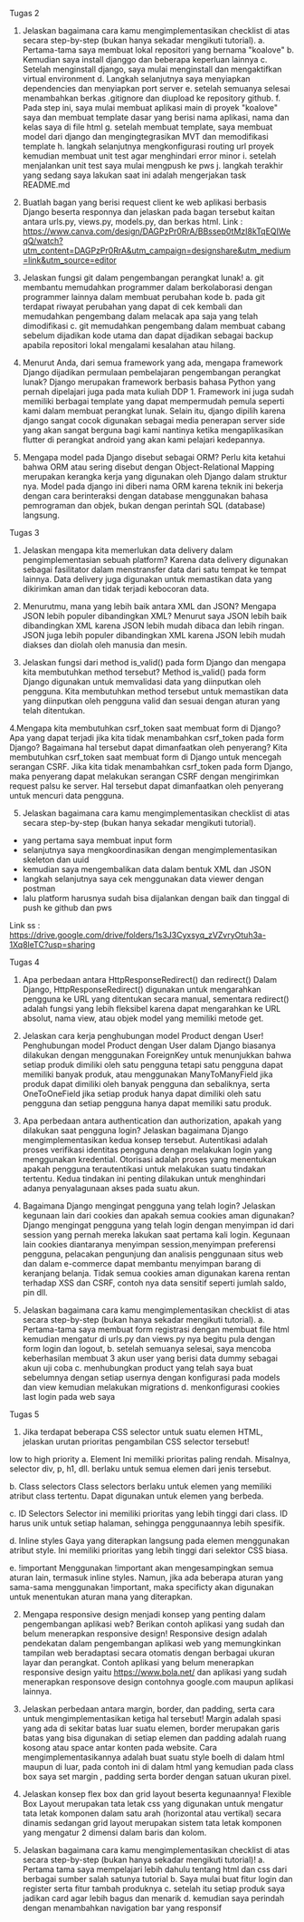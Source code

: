 Tugas 2
1. Jelaskan bagaimana cara kamu mengimplementasikan checklist di atas secara step-by-step (bukan hanya sekadar mengikuti tutorial).
a. Pertama-tama saya membuat lokal repositori yang bernama "koalove"
b. Kemudian saya install djanggo dan beberapa keperluan lainnya
c. Setelah menginstall django, saya mulai menginstall dan mengaktifkan virtual environment 
d. Langkah selanjutnya saya menyiapkan dependencies dan menyiapkan port server
e. setelah semuanya selesai menambahkan berkas .gitignore dan diupload ke repository github.
f. Pada step ini, saya mulai membuat aplikasi main di proyek "koalove" saya dan membuat template dasar yang berisi nama aplikasi, nama dan kelas saya di file html
g. setelah membuat template, saya membuat model dari django dan mengingtegrasikan MVT dan memodifikasi template
h. langkah selanjutnya mengkonfigurasi routing url proyek kemudian membuat unit test agar menghindari error minor
i. setelah menjalankan unit test saya mulai mengpush ke pws 
j. langkah terakhir yang sedang saya lakukan saat ini adalah mengerjakan task README.md

2. Buatlah bagan yang berisi request client ke web aplikasi berbasis Django beserta responnya dan jelaskan pada bagan tersebut kaitan antara urls.py, views.py, models.py, dan berkas html.
Link : https://www.canva.com/design/DAGPzPr0RrA/BBssep0tMzI8kTqEQIWeqQ/watch?utm_content=DAGPzPr0RrA&utm_campaign=designshare&utm_medium=link&utm_source=editor

3. Jelaskan fungsi git dalam pengembangan perangkat lunak!
a. git membantu memudahkan programmer dalam berkolaborasi dengan programmer lainnya dalam membuat perubahan kode
b. pada git terdapat riwayat perubahan yang dapat di cek kembali dan memudahkan pengembang dalam melacak apa saja yang telah dimodifikasi
c. git memudahkan pengembang dalam membuat cabang sebelum dijadikan kode utama dan dapat dijadikan sebagai backup apabila repositori lokal mengalami kesalahan atau hilang.

4. Menurut Anda, dari semua framework yang ada, mengapa framework Django dijadikan permulaan pembelajaran pengembangan perangkat lunak?
Django merupakan framework berbasis bahasa Python yang pernah dipelajari juga pada mata kuliah DDP 1. Framework ini juga sudah memiliki berbagai template yang dapat mempermudah pemula seperti kami dalam membuat perangkat lunak. Selain itu, django dipilih karena django sangat cocok digunakan sebagai media penerapan server side yang akan sangat berguna bagi kami nantinya ketika mengaplikasikan flutter di perangkat android yang akan kami pelajari kedepannya.

5. Mengapa model pada Django disebut sebagai ORM?
Perlu kita ketahui bahwa ORM atau sering disebut dengan Object-Relational Mapping merupakan kerangka kerja yang digunakan oleh Django dalam struktur nya. Model pada django ini diberi nama ORM karena teknik ini bekerja dengan cara berinteraksi dengan database menggunakan bahasa pemrograman dan objek, bukan dengan perintah SQL (database) langsung.

Tugas 3
1. Jelaskan mengapa kita memerlukan data delivery dalam pengimplementasian sebuah platform?
Karena data delivery digunakan sebagai fasilitator dalam menstransfer data dari satu tempat ke tempat lainnya. Data delivery juga digunakan untuk memastikan data yang dikirimkan aman dan tidak terjadi kebocoran data.

2. Menurutmu, mana yang lebih baik antara XML dan JSON? Mengapa JSON lebih populer dibandingkan XML?
Menurut saya JSON lebih baik dibandingkan XML karena JSON lebih mudah dibaca dan lebih ringan. JSON juga lebih populer dibandingkan XML karena JSON lebih mudah diakses dan diolah oleh manusia dan mesin.

3. Jelaskan fungsi dari method is_valid() pada form Django dan mengapa kita membutuhkan method tersebut?
Method is_valid() pada form Django digunakan untuk memvalidasi data yang diinputkan oleh pengguna. Kita membutuhkan method tersebut untuk memastikan data yang diinputkan oleh pengguna valid dan sesuai dengan aturan yang telah ditentukan.

4.Mengapa kita membutuhkan csrf_token saat membuat form di Django? Apa yang dapat terjadi jika kita tidak menambahkan csrf_token pada form Django? Bagaimana hal tersebut dapat dimanfaatkan oleh penyerang?
Kita membutuhkan csrf_token saat membuat form di Django untuk mencegah serangan CSRF. Jika kita tidak menambahkan csrf_token pada form Django, maka penyerang dapat melakukan serangan CSRF dengan mengirimkan request palsu ke server. Hal tersebut dapat dimanfaatkan oleh penyerang untuk mencuri data pengguna. 

5. Jelaskan bagaimana cara kamu mengimplementasikan checklist di atas secara step-by-step (bukan hanya sekadar mengikuti tutorial).
- yang pertama saya membuat input form
- selanjutnya saya mengkoordinasikan dengan mengimplementasikan skeleton dan uuid 
- kemudian saya mengembalikan data dalam bentuk XML dan JSON 
- langkah selanjutnya saya cek menggunakan data viewer dengan postman
- lalu platform harusnya sudah bisa dijalankan dengan baik dan tinggal di push ke github dan pws

Link ss : https://drive.google.com/drive/folders/1s3J3Cyxsyq_zVZvryOtuh3a-1Xq8leTC?usp=sharing

Tugas 4 

1. Apa perbedaan antara HttpResponseRedirect() dan redirect()
Dalam Django, HttpResponseRedirect() digunakan untuk mengarahkan pengguna ke URL yang ditentukan secara manual, sementara redirect() adalah fungsi yang lebih fleksibel karena dapat mengarahkan ke URL absolut, nama view, atau objek model yang memiliki metode get.

2. Jelaskan cara kerja penghubungan model Product dengan User!
Penghubungan model Product dengan User dalam Django biasanya dilakukan dengan menggunakan ForeignKey untuk menunjukkan bahwa setiap produk dimiliki oleh satu pengguna tetapi satu pengguna dapat memiliki banyak produk, atau menggunakan ManyToManyField jika produk dapat dimiliki oleh banyak pengguna dan sebaliknya, serta OneToOneField jika setiap produk hanya dapat dimiliki oleh satu pengguna dan setiap pengguna hanya dapat memiliki satu produk.

3. Apa perbedaan antara authentication dan authorization, apakah yang dilakukan saat pengguna login? Jelaskan bagaimana Django mengimplementasikan kedua konsep tersebut.
Autentikasi adalah proses verifikasi identitas pengguna dengan melakukan login yang menggunakan kredential. Otorisasi adalah proses yang menentukan apakah pengguna terautentikasi untuk melakukan suatu tindakan tertentu. Kedua tindakan ini penting dilakukan untuk menghindari adanya penyalagunaan akses pada suatu akun. 

4. Bagaimana Django mengingat pengguna yang telah login? Jelaskan kegunaan lain dari cookies dan apakah semua cookies aman digunakan?
Django mengingat pengguna yang telah login dengan menyimpan id dari session yang pernah mereka lakukan saat pertama kali login. Kegunaan lain cookies diantaranya menyimpan session,menyimpan preferensi pengguna, pelacakan pengunjung dan analisis penggunaan situs web dan dalam e-commerce dapat membantu menyimpan barang di keranjang belanja.
Tidak semua cookies aman digunakan karena rentan terhadap XSS dan CSRF, contoh nya data sensitif seperti jumlah saldo, pin dll. 

5. Jelaskan bagaimana cara kamu mengimplementasikan checklist di atas secara step-by-step (bukan hanya sekadar mengikuti tutorial).
a. Pertama-tama saya membuat form registrasi dengan membuat file html kemudian mengatur di urls.py dan views.py nya begitu pula dengan form login dan logout,
b. setelah semuanya selesai,  saya mencoba keberhasilan membuat 3 akun user yang berisi data dummy sebagai akun uji coba 
c. menhubungkan product yang telah saya buat sebelumnya dengan setiap usernya dengan konfigurasi pada models dan view kemudian melakukan migrations 
d. menkonfigurasi cookies last login pada web saya 

Tugas 5 
1. Jika terdapat beberapa CSS selector untuk suatu elemen HTML, jelaskan urutan prioritas pengambilan CSS selector tersebut!

low to high priority
a. Element
Ini memiliki prioritas paling rendah. Misalnya, selector div, p, h1, dll. berlaku untuk semua elemen dari jenis tersebut.

b. Class selectors
Class selectors berlaku untuk elemen yang memiliki atribut class tertentu. Dapat digunakan untuk elemen yang berbeda.

c. ID Selectors
Selector ini memiliki prioritas yang lebih tinggi dari class. ID harus unik untuk setiap halaman, sehingga penggunaannya lebih spesifik.

d. Inline styles
Gaya yang diterapkan langsung pada elemen menggunakan atribut style. Ini memiliki prioritas yang lebih tinggi dari selektor CSS biasa.

e. !important
Menggunakan !important akan mengesampingkan semua aturan lain, termasuk inline styles. Namun, jika ada beberapa aturan yang sama-sama menggunakan !important, maka specificty akan digunakan untuk menentukan aturan mana yang diterapkan.

2. Mengapa responsive design menjadi konsep yang penting dalam pengembangan aplikasi web? Berikan contoh aplikasi yang sudah dan belum menerapkan responsive design!
Responsive design adalah pendekatan dalam pengembangan aplikasi web yang memungkinkan tampilan web beradaptasi secara otomatis dengan berbagai ukuran layar dan perangkat. Contoh aplikasi yang belum menerapkan responsive design yaitu https://www.bola.net/ dan aplikasi yang sudah menerapkan responsove design contohnya google.com maupun aplikasi lainnya.

3. Jelaskan perbedaan antara margin, border, dan padding, serta cara untuk mengimplementasikan ketiga hal tersebut!
Margin adalah spasi yang ada di sekitar batas luar suatu elemen, border merupakan garis batas yang bisa digunakan di setiap elemen dan padding adalah ruang kosong atau space antar konten pada website. Cara mengimplementasikannya adalah buat suatu style boelh di dalam html maupun di luar, pada contoh ini di dalam html yang kemudian pada class box saya set margin , padding serta border dengan satuan ukuran pixel. 
<style>
    .box {
        margin: 20px;  /* Jarak luar elemen */
        padding: 15px; /* Jarak dalam elemen */
        border: 2px solid black; /* Garis tepi elemen */
    }
</style>

4. Jelaskan konsep flex box dan grid layout beserta kegunaannya!
Flexible Box Layout merupakan tata letak css yang digunakan untuk mengatur tata letak komponen dalam satu arah (horizontal atau vertikal) secara dinamis sedangan grid layout merupakan sistem tata letak komponen yang mengatur 2 dimensi dalam baris dan kolom. 

5. Jelaskan bagaimana cara kamu mengimplementasikan checklist di atas secara step-by-step (bukan hanya sekadar mengikuti tutorial)!
a. Pertama tama saya mempelajari lebih dahulu tentang html dan css dari berbagai sumber salah satunya tutorial
b. Saya mulai buat fitur login dan register serta fitur tambah produknya
c. setelah itu setiap produk saya jadikan card agar lebih bagus dan menarik
d. kemudian saya perindah dengan menambahkan navigation bar yang responsif
